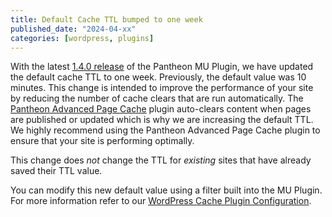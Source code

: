 ```yaml
---
title: Default Cache TTL bumped to one week
published_date: "2024-04-xx"
categories: [wordpress, plugins]
---
```


With the latest [1.4.0 release](https://github.com/pantheon-systems/pantheon-mu-plugin/releases) of the Pantheon MU Plugin, we have updated the default cache TTL to one week. Previously, the default value was 10 minutes. This change is intended to improve the performance of your site by reducing the number of cache clears that are run automatically. The [Pantheon Advanced Page Cache](https://wordpress.org/plugins/pantheon-advanced-page-cache) plugin auto-clears content when pages are published or updated which is why we are increasing the default TTL. We highly recommend using the Pantheon Advanced Page Cache plugin to ensure that your site is performing optimally.

This change does _not_ change the TTL for _existing_ sites that have already saved their TTL value.

You can modify this new default value using a filter built into the MU Plugin. For more information refer to our [WordPress Cache Plugin Configuration](/guides/wordpress-configurations/wordpress-cache-plugin#override-the-default-ttl).

